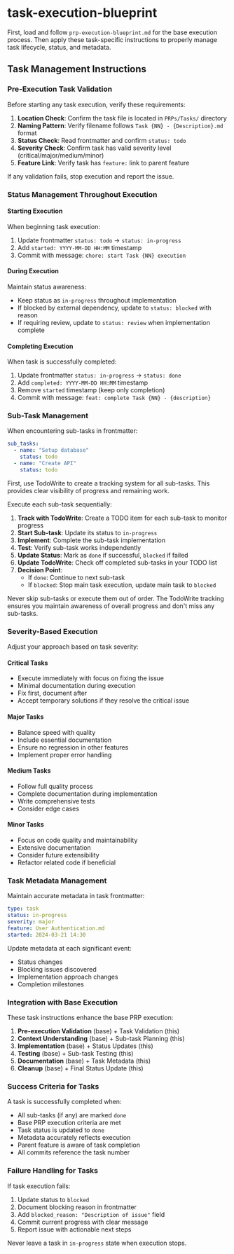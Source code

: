 # task-execution-blueprint

First, load and follow `prp-execution-blueprint.md` for the base execution process. Then apply these task-specific instructions to properly manage task lifecycle, status, and metadata.

## Task Management Instructions

### Pre-Execution Task Validation

Before starting any task execution, verify these requirements:

1. **Location Check**: Confirm the task file is located in `PRPs/Tasks/` directory
2. **Naming Pattern**: Verify filename follows `Task {NN} - {Description}.md` format
3. **Status Check**: Read frontmatter and confirm `status: todo`
4. **Severity Check**: Confirm task has valid severity level (critical/major/medium/minor)
5. **Feature Link**: Verify task has `feature:` link to parent feature

If any validation fails, stop execution and report the issue.

### Status Management Throughout Execution

#### Starting Execution
When beginning task execution:
1. Update frontmatter `status: todo` → `status: in-progress`
2. Add `started: YYYY-MM-DD HH:MM` timestamp
3. Commit with message: `chore: start Task {NN} execution`

#### During Execution
Maintain status awareness:
- Keep status as `in-progress` throughout implementation
- If blocked by external dependency, update to `status: blocked` with reason
- If requiring review, update to `status: review` when implementation complete

#### Completing Execution
When task is successfully completed:
1. Update frontmatter `status: in-progress` → `status: done`
2. Add `completed: YYYY-MM-DD HH:MM` timestamp
3. Remove `started` timestamp (keep only completion)
4. Commit with message: `feat: complete Task {NN} - {description}`

### Sub-Task Management

When encountering sub-tasks in frontmatter:

```yaml
sub_tasks:
  - name: "Setup database"
    status: todo
  - name: "Create API"
    status: todo
```

First, use TodoWrite to create a tracking system for all sub-tasks. This provides clear visibility of progress and remaining work.

Execute each sub-task sequentially:

1. **Track with TodoWrite**: Create a TODO item for each sub-task to monitor progress
2. **Start Sub-task**: Update its status to `in-progress`
3. **Implement**: Complete the sub-task implementation
4. **Test**: Verify sub-task works independently
5. **Update Status**: Mark as `done` if successful, `blocked` if failed
6. **Update TodoWrite**: Check off completed sub-tasks in your TODO list
7. **Decision Point**: 
   - If `done`: Continue to next sub-task
   - If `blocked`: Stop main task execution, update main task to `blocked`

Never skip sub-tasks or execute them out of order. The TodoWrite tracking ensures you maintain awareness of overall progress and don't miss any sub-tasks.

### Severity-Based Execution

Adjust your approach based on task severity:

#### Critical Tasks
- Execute immediately with focus on fixing the issue
- Minimal documentation during execution
- Fix first, document after
- Accept temporary solutions if they resolve the critical issue

#### Major Tasks
- Balance speed with quality
- Include essential documentation
- Ensure no regression in other features
- Implement proper error handling

#### Medium Tasks
- Follow full quality process
- Complete documentation during implementation
- Write comprehensive tests
- Consider edge cases

#### Minor Tasks
- Focus on code quality and maintainability
- Extensive documentation
- Consider future extensibility
- Refactor related code if beneficial

### Task Metadata Management

Maintain accurate metadata in task frontmatter:

```yaml
type: task
status: in-progress
severity: major
feature: User Authentication.md
started: 2024-03-21 14:30
```

Update metadata at each significant event:
- Status changes
- Blocking issues discovered
- Implementation approach changes
- Completion milestones

### Integration with Base Execution

These task instructions enhance the base PRP execution:

1. **Pre-execution Validation** (base) + Task Validation (this)
2. **Context Understanding** (base) + Sub-task Planning (this)
3. **Implementation** (base) + Status Updates (this)
4. **Testing** (base) + Sub-task Testing (this)
5. **Documentation** (base) + Task Metadata (this)
6. **Cleanup** (base) + Final Status Update (this)

### Success Criteria for Tasks

A task is successfully completed when:
- All sub-tasks (if any) are marked `done`
- Base PRP execution criteria are met
- Task status is updated to `done`
- Metadata accurately reflects execution
- Parent feature is aware of task completion
- All commits reference the task number

### Failure Handling for Tasks

If task execution fails:
1. Update status to `blocked`
2. Document blocking reason in frontmatter
3. Add `blocked_reason: "Description of issue"` field
4. Commit current progress with clear message
5. Report issue with actionable next steps

Never leave a task in `in-progress` state when execution stops.